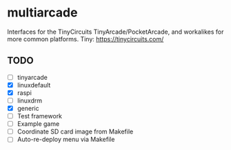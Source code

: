 # multiarcade

Interfaces for the TinyCircuits TinyArcade/PocketArcade,
and workalikes for more common platforms.
Tiny: https://tinycircuits.com/

## TODO

- [ ] tinyarcade
- [x] linuxdefault
- [x] raspi
- [ ] linuxdrm
- [x] generic
- [ ] Test framework
- [ ] Example game
- [ ] Coordinate SD card image from Makefile
- [ ] Auto-re-deploy menu via Makefile
